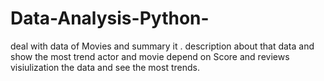 # Data-Analysis-Python-
deal with data of Movies and summary it .
description about that data and show the most trend actor and movie depend on Score and reviews 
visiulization the data and see the most trends.

